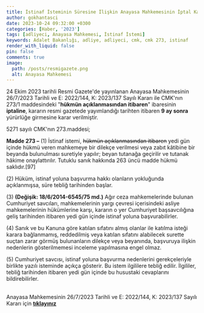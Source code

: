 ```yaml
---
title: İstinaf İsteminin Süresine İlişkin Anayasa Mahkemesinin İptal Kararı
author: gokhantasci
date: 2023-10-24 09:32:00 +0300
categories: [Haber, '2023']
tags: [adliyeci, Anayasa Mahkemesi, İstinaf İstemi]
keywords: Adalet Bakanlığı, adliye, adliyeci, cmk, cmk 273, istinaf
render_with_liquid: false
pin: false
comments: true
image:
  path: /posts/resmigazete.png
  alt: Anayasa Mahkemesi
---
```


24 Ekim 2023 tarihli Resmi Gazete'de yayınlanan Anayasa Mahkemesinin 26/7/2023 Tarihli ve E: 2022/144, K: 2023/137 Sayılı Kararı ile CMK'nın 273/1 maddesindeki "**hükmün açıklanmasından itibaren**" ibaresinin **iptaline**, kararın resmi gazetede yayımlandığı tarihten itibaren **9 ay sonra** yürürlüğe girmesine karar verilmiştir.

5271 sayılı CMK'nın 273.maddesi;

**Madde 273 –**  (1) İstinaf istemi, ~~hükmün açıklanmasından itibaren~~ yedi gün içinde hükmü veren mahkemeye bir dilekçe verilmesi veya zabıt kâtibine bir beyanda bulunulması suretiyle yapılır; beyan tutanağa geçirilir ve tutanak hâkime onaylattırılır. Tutuklu sanık hakkında 263 üncü madde hükmü saklıdır.[97]

(2) Hüküm, istinaf yoluna başvurma hakkı olanların yokluğunda açıklanmışsa, süre tebliğ tarihinden başlar.

(3)  **(Değişik: 18/6/2014-6545/75 md.)** Ağır ceza mahkemelerinde bulunan Cumhuriyet savcıları, mahkemelerinin yargı çevresi içerisindeki asliye mahkemelerinin hükümlerine karşı, kararın o yer Cumhuriyet başsavcılığına geliş tarihinden itibaren yedi gün içinde istinaf yoluna başvurabilirler.

(4) Sanık ve bu Kanuna göre katılan sıfatını almış olanlar ile katılma isteği karara bağlanmamış, reddedilmiş veya katılan sıfatını alabilecek surette suçtan zarar görmüş bulunanların dilekçe veya beyanında, başvuruya ilişkin nedenlerin gösterilmemesi inceleme yapılmasına engel olmaz.

(5) Cumhuriyet savcısı, istinaf yoluna başvurma nedenlerini gerekçeleriyle birlikte yazılı isteminde açıkça gösterir. Bu istem ilgililere tebliğ edilir. İlgililer, tebliğ tarihinden itibaren yedi gün içinde bu husustaki cevaplarını bildirebilirler.




<br>Anayasa Mahkemesinin 26/7/2023 Tarihli ve E: 2022/144, K: 2023/137 Sayılı Kararı için [**tıklayınız**](https://www.resmigazete.gov.tr/eskiler/2023/10/20231024-9.pdf) 


